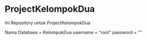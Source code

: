 # ProjectKelompokDua
Ini Repository untuk ProjectKelompokDua

Nama Database = KelompokDua
username = "root"
password = ""

